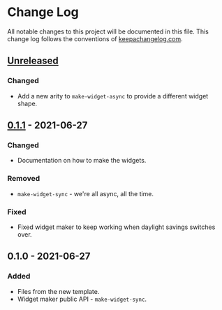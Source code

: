 # Change Log
All notable changes to this project will be documented in this file. This change log follows the conventions of [keepachangelog.com](http://keepachangelog.com/).

## [Unreleased]
### Changed
- Add a new arity to `make-widget-async` to provide a different widget shape.

## [0.1.1] - 2021-06-27
### Changed
- Documentation on how to make the widgets.

### Removed
- `make-widget-sync` - we're all async, all the time.

### Fixed
- Fixed widget maker to keep working when daylight savings switches over.

## 0.1.0 - 2021-06-27
### Added
- Files from the new template.
- Widget maker public API - `make-widget-sync`.

[Unreleased]: https://github.com/your-name/clojure-backend-challenge/compare/0.1.1...HEAD
[0.1.1]: https://github.com/your-name/clojure-backend-challenge/compare/0.1.0...0.1.1
